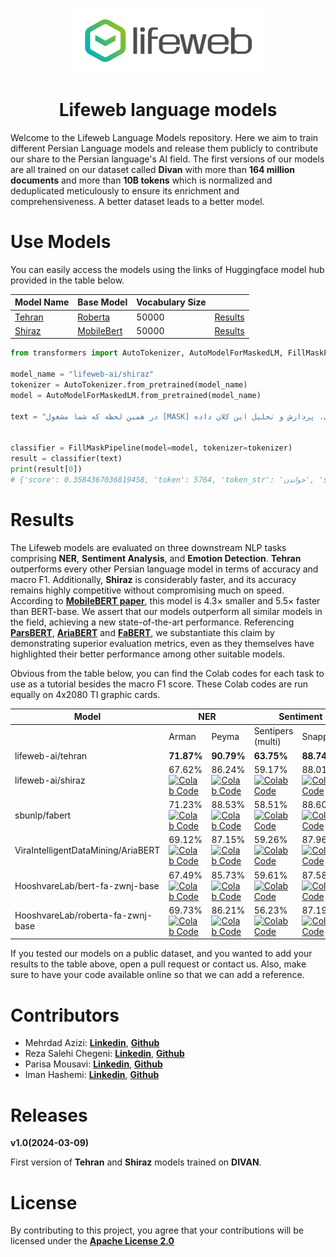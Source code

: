 
<div align="center">

[<img src="./assets/logo_en.png">](https://lifewebco.com)

# Lifeweb language models

</div>

Welcome to the Lifeweb Language Models repository.
Here we aim to train different Persian Language models and release them publicly to contribute our share to the Persian language's AI field.
The first versions of our models are all trained on our dataset called **Divan** with more than **164 million documents** and more than **10B tokens** which is normalized and deduplicated meticulously to ensure its enrichment and comprehensiveness. A better dataset leads to a better model. 


# Use Models
You can easily access the models using the links of Huggingface model hub provided in the table below.

| Model Name                                         | Base Model | 	Vocabulary Size |  |
|----------------------------------------------------|--|------------------|--|
| [Tehran](https://huggingface.co/lifeweb-ai/tehran) | [Roberta](https://huggingface.co/HooshvareLab/roberta-fa-zwnj-base) | 50000	           |[Results](#Results)|
| [Shiraz](https://huggingface.co/lifeweb-ai/shiraz) |[MobileBert](https://huggingface.co/google/mobilebert-uncased)| 50000            | [Results](#Results)|

```python
from transformers import AutoTokenizer, AutoModelForMaskedLM, FillMaskPipeline

model_name = "lifeweb-ai/shiraz"
tokenizer = AutoTokenizer.from_pretrained(model_name)
model = AutoModelForMaskedLM.from_pretrained(model_name)

text = "در همین لحظه که شما مشغول [MASK] این متن هستید، میلیون‌ها دیتا در فضای آنلاین در حال تولید است. ما در لایف وب به جمع‌آوری، پردازش و تحلیل این کلان داده (Big Data) می‌پردازیم."


classifier = FillMaskPipeline(model=model, tokenizer=tokenizer)
result = classifier(text)
print(result[0])
# {'score': 0.3584367036819458, 'token': 5764, 'token_str': 'خواندن', 'sequence': 'در همین لحظه که شما مشغول خواندن این متن هستید، میلیون ها دیتا در فضای انلاین در حال تولید است. ما در لایف وب به جمع اوری، پردازش و تحلیل این کلان داده ( big data ) می پردازیم.'}
  ```




# Results

The Lifeweb models are evaluated on three downstream NLP tasks comprising **NER**, **Sentiment Analysis**, and **Emotion Detection**. **Tehran** outperforms every other Persian language model in terms of accuracy and macro F1. Additionally, **Shiraz** is considerably faster, and its accuracy remains highly competitive without compromising much on speed. According to [**MobileBERT paper**](https://arxiv.org/pdf/2004.02984.pdf), this model is 4.3× smaller and 5.5× faster than BERT-base.
We assert that our models outperform all similar models in the field, achieving a new state-of-the-art performance. Referencing [**ParsBERT**](https://arxiv.org/abs/2005.12515), [**AriaBERT**](https://assets.researchsquare.com/files/rs-3558473/v1_covered_d230d5de-50d1-42d5-ba1a-ef400ede52e3.pdf?c=1699474771) and [**FaBERT**](https://arxiv.org/abs/2402.06617), we substantiate this claim by demonstrating superior evaluation metrics, even as they themselves have highlighted their better performance among other suitable models. 

Obvious from the table below, you can find the Colab codes for each task to use as a tutorial besides the macro F1 score. These Colab codes are run equally on 4x2080 TI graphic cards.

<table class="tg">
<thead>
  <tr>
    <th class="tg-c3ow">Model</th>
    <th class="tg-c3ow" colspan="2">NER</th>
    <th class="tg-c3ow" colspan="2">Sentiment</th>
    <th class="tg-c3ow" colspan="1">Emotion</th>
  </tr>
</thead>
<tbody>
  <tr>
    <td class="tg-0pky"></td>
    <td class="tg-c3ow">Arman</td>
    <td class="tg-c3ow">Peyma</td>
    <td class="tg-c3ow"> Sentipers (multi) </td>
    <td class="tg-c3ow"> Snappfood </td>
    <td class="tg-c3ow"> Arman </td>
  </tr>
  <tr>
    <td class="tg-0pky">lifeweb-ai/tehran</td>
    <td class="tg-c3ow"><strong> 71.87% <br>
    <td class="tg-c3ow"><strong> 90.79% <br>
    <td class="tg-c3ow"><strong> 63.75% <br>
    <td class="tg-c3ow"><strong> 88.74% <br>
    <td class="tg-c3ow"><strong> 77.73% <br>
  </tr>
  <tr>
    <td class="tg-0pky">lifeweb-ai/shiraz</td>
    <td class="tg-c3ow"> 67.62% <br><a href="https://colab.research.google.com/drive/15PUAGy9MUSBO3LPdMJ4h9DVKibREv9oY"><img src="https://colab.research.google.com/assets/colab-badge.svg" alt="Colab Code" width="87" height="15"></td>
    <td class="tg-c3ow"> 86.24% <br><a href="https://colab.research.google.com/drive/1lzVsDpl6_WhxsW8mtUNjhXzQPBMNL6Q2"><img src="https://colab.research.google.com/assets/colab-badge.svg" alt="Colab Code" width="87" height="15"></td>
    <td class="tg-c3ow"> 59.17% <br><a href="https://colab.research.google.com/drive/1L87oYYDBY1Fi0GGvjRGSdSk2rZ5vshUV"><img src="https://colab.research.google.com/assets/colab-badge.svg" alt="Colab Code" width="87" height="15"></td>
    <td class="tg-c3ow"> 88.01% <br><a href="https://colab.research.google.com/drive/1-S-VE83IGGGS9lZVydVKa4SnxshFSvT6"><img src="https://colab.research.google.com/assets/colab-badge.svg" alt="Colab Code" width="87" height="15"></td>
    <td class="tg-c3ow"> 66.97% <br><a href="https://colab.research.google.com/drive/12SpUEsOP1I2cCp-gQsifONyu9yDUGuKG"><img src="https://colab.research.google.com/assets/colab-badge.svg" alt="Colab Code" width="87" height="15"></td>
  </tr>
  <tr>
    <td class="tg-0pky">sbunlp/fabert</td>
    <td class="tg-c3ow"> 71.23% <br><a href="https://colab.research.google.com/drive/1NHUG8GdGEx1R76jr1MBC8sqDFWdsAxQk"><img src="https://colab.research.google.com/assets/colab-badge.svg" alt="Colab Code" width="87" height="15"></td>
    <td class="tg-c3ow"> 88.53% <br><a href="https://colab.research.google.com/drive/1I6Nl9W_Br-WVV4odUcw0um_-dypjFyrp"><img src="https://colab.research.google.com/assets/colab-badge.svg" alt="Colab Code" width="87" height="15"></td>
    <td class="tg-c3ow"> 58.51% <br><a href="https://colab.research.google.com/drive/1jdLotilq7hedyQ8x9aTUdgJ2IP-EDLWv"><img src="https://colab.research.google.com/assets/colab-badge.svg" alt="Colab Code" width="87" height="15"></td>
    <td class="tg-c3ow"> 88.60% <br><a href="https://colab.research.google.com/drive/1DsIFzDrC_HNDaQyltJtiT3DjGA9blg_B"><img src="https://colab.research.google.com/assets/colab-badge.svg" alt="Colab Code" width="87" height="15"></td>
    <td class="tg-c3ow"> 72.65% <br><a href="https://colab.research.google.com/drive/12H95pFpFUSYfxpRHWuS-gOQFi81hZhX-"><img src="https://colab.research.google.com/assets/colab-badge.svg" alt="" width="87" height="15"></a></td>
  </tr>
  <tr>
    <td class="tg-0pky">ViraIntelligentDataMining/AriaBERT</td>
    <td class="tg-c3ow"> 69.12% <br><a href="https://colab.research.google.com/drive/1s0aSjPYntinkupgaAiGZIvwzKXWjNHgA"><img src="https://colab.research.google.com/assets/colab-badge.svg" alt="Colab Code" width="87" height="15"></td>
    <td class="tg-c3ow"> 87.15% <br><a href="https://colab.research.google.com/drive/1qPy0nFHC8bYj9OskUyksF0gQRQ6hRgbT"><img src="https://colab.research.google.com/assets/colab-badge.svg" alt="Colab Code" width="87" height="15"></td>
    <td class="tg-c3ow"> 59.26% <br><a href="https://colab.research.google.com/drive/1P9YaP9Fem5pSlJqPxP2jG2IBq9TsLbaz"><img src="https://colab.research.google.com/assets/colab-badge.svg" alt="Colab Code" width="87" height="15"></td>
    <td class="tg-c3ow"> 87.96% <br><a href="https://colab.research.google.com/drive/1wuGFELbqx0eE1cvmPZRgfklTTa3SkpyW"><img src="https://colab.research.google.com/assets/colab-badge.svg" alt="Colab Code" width="87" height="15"></td>
    <td class="tg-c3ow"> 69.11% <br><a href="https://colab.research.google.com/drive/1UINarSRMy4yKbSeXKgSUf84IvJh-JC4q"><img src="https://colab.research.google.com/assets/colab-badge.svg" alt="" width="87" height="15"></a></td>
  </tr>
  <tr>
    <td class="tg-0pky">HooshvareLab/bert-fa-zwnj-base</td>
    <td class="tg-c3ow"> 67.49% <br><a href="https://colab.research.google.com/drive/1HApEhtOm2p0ra1NwHLbptaxNeKqXC_TM"><img src="https://colab.research.google.com/assets/colab-badge.svg" alt="Colab Code" width="87" height="15"></td>
    <td class="tg-c3ow"> 85.73% <br><a href="https://colab.research.google.com/drive/1e67UzkbX1HPgayfi8Z1rNNy79AACr1lV"><img src="https://colab.research.google.com/assets/colab-badge.svg" alt="Colab Code" width="87" height="15"></td>
    <td class="tg-c3ow"> 59.61% <br><a href="https://colab.research.google.com/drive/1pub2tq2Qvb08s2w4cE-AfOwzWYXH6rsM"><img src="https://colab.research.google.com/assets/colab-badge.svg" alt="Colab Code" width="87" height="15"></td>
    <td class="tg-c3ow"> 87.58% <br><a href="https://colab.research.google.com/drive/1PyjCTXFB-SXfrG8Bjjpr9py39Q9J8oGZ"><img src="https://colab.research.google.com/assets/colab-badge.svg" alt="Colab Code" width="87" height="15"></td>
    <td class="tg-c3ow"> 59.27% <br><a href="https://colab.research.google.com/drive/13jUeb2694W9SHWNYa1KMbvmeCAhnDpv0"><img src="https://colab.research.google.com/assets/colab-badge.svg" alt="Colab Code" width="87" height="15"></td>
  </tr>
  <tr>
    <td class="tg-0pky">HooshvareLab/roberta-fa-zwnj-base</td>
    <td class="tg-c3ow"> 69.73% <br><a href="https://colab.research.google.com/drive/1a0o6Mx3jlK8ItWdIQgThM81hlSTE6sur"><img src="https://colab.research.google.com/assets/colab-badge.svg" alt="Colab Code" width="87" height="15"></td>
    <td class="tg-c3ow"> 86.21% <br><a href="https://colab.research.google.com/drive/1fMXN5OeWmeLlLnG1gdznvq9ruBmP3UTv"><img src="https://colab.research.google.com/assets/colab-badge.svg" alt="Colab Code" width="87" height="15"></td>
    <td class="tg-c3ow"> 56.23% <br><a href="https://colab.research.google.com/drive/18OzPDKH1mB6-uDVmN0WWZz_etwrsZ_A3"><img src="https://colab.research.google.com/assets/colab-badge.svg" alt="Colab Code" width="87" height="15"></td>
    <td class="tg-c3ow"> 87.19% <br><a href="https://colab.research.google.com/drive/1E-rfJYZmid3a-bEpskU_j_3S4q_SQmGH"><img src="https://colab.research.google.com/assets/colab-badge.svg" alt="Colab Code" width="87" height="15"></td>
    <td class="tg-c3ow"> 57.96% <br><a href="https://colab.research.google.com/drive/1NRphgik9y0fmZP_7MDUjMq6zTP2AfTMj"><img src="https://colab.research.google.com/assets/colab-badge.svg" alt="Colab Code" width="87" height="15"></td>
  </tr>
</tbody>
</table>

If you tested our models on a public dataset, and you wanted to add your results to the table above, open a pull request or contact us. Also, make sure to have your code available online so that we can add a reference.

# Contributors

- Mehrdad Azizi: [**Linkedin**](https://www.linkedin.com/in/mehrdad-azizi-50839489/), [**Github**](https://github.com/mehrazi)
- Reza Salehi Chegeni: [**Linkedin**](https://www.linkedin.com/in/reza-salehi-chegeni-6988ba271/), [**Github**](https://github.com/rezasalehichegeni)
- Parisa Mousavi: [**Linkedin**](https://www.linkedin.com/in/seyede-parisa-mousavi/), [**Github**](https://github.com/Mousavi-Parisa)
- Iman Hashemi: [**Linkedin**](https://www.linkedin.com/in/iman-hashemi-403738a5), [**Github**](https://github.com/hashemiiman)

# Releases

**v1.0(2024-03-09)**

First version of **Tehran** and **Shiraz** models trained on **DIVAN**.

# License

By contributing to this project, you agree that your contributions will be licensed under the [**Apache License 2.0**](https://www.apache.org/licenses/LICENSE-2.0)


